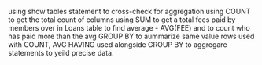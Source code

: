 using show tables statement to cross-check for aggregation
using COUNT to get the total count of columns
using SUM to get a total fees paid by members over in Loans table
to find average - AVG(FEE) and to count who has paid more than the avg
GROUP BY to aummarize same value rows used with COUNT, AVG
HAVING used alongside GROUP BY  to aggregare statements to yeild precise data.
